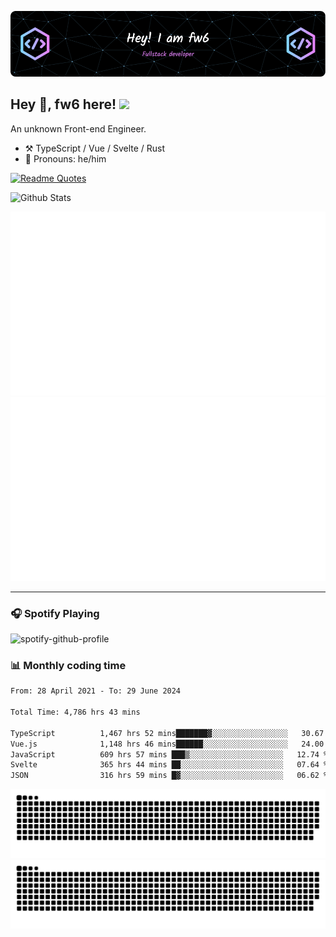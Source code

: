 ![Header](github-header-image.png)

## Hey 👋, fw6 here! <img src="https://github.githubassets.com/images/mona-whisper.gif" height="24" />


An unknown Front-end Engineer.

-   :hammer_and_pick: TypeScript / Vue / Svelte / Rust
-   :man: Pronouns: he/him


[![Readme Quotes](https://quotes-github-readme.vercel.app/api?type=horizontal&theme=algolia)](https://github.com/piyushsuthar/github-readme-quotes)



![Github Stats](https://github-readme-stats.vercel.app/api?username=fw6&bg_color=30,e96443,904e95&title_color=fff&text_color=fff)

![](https://raw.githubusercontent.com/fw6/github-stats-transparent/output/generated/overview.svg)
![](https://raw.githubusercontent.com/fw6/github-stats-transparent/output/generated/languages.svg)


---

### 🎧 Spotify Playing

<!-- ![spotify-github-profile](/img/default.svg) -->

![spotify-github-profile](https://spotify-github-profile.vercel.app/api/view.svg?uid=r6wn4hdvypv0lkzyrj0e0pjct&cover_image=true&theme=default&show_offline=true&background_color=9a10ad&interchange=true&bar_color_cover=true)



### :bar_chart: Monthly coding time 

<!--START_SECTION:waka-->

```txt
From: 28 April 2021 - To: 29 June 2024

Total Time: 4,786 hrs 43 mins

TypeScript          1,467 hrs 52 mins███████▓░░░░░░░░░░░░░░░░░   30.67 %
Vue.js              1,148 hrs 46 mins██████░░░░░░░░░░░░░░░░░░░   24.00 %
JavaScript          609 hrs 57 mins ███▒░░░░░░░░░░░░░░░░░░░░░   12.74 %
Svelte              365 hrs 44 mins ██░░░░░░░░░░░░░░░░░░░░░░░   07.64 %
JSON                316 hrs 59 mins █▓░░░░░░░░░░░░░░░░░░░░░░░   06.62 %
```

<!--END_SECTION:waka-->




![github contribution grid snake animation](https://raw.githubusercontent.com/platane/platane/output/github-contribution-grid-snake-dark.svg#gh-dark-mode-only)![github contribution grid snake animation](https://raw.githubusercontent.com/platane/platane/output/github-contribution-grid-snake.svg#gh-light-mode-only)
